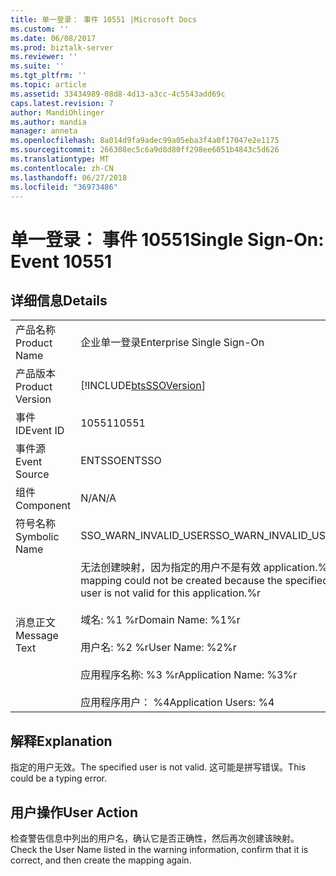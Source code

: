 ```yaml
---
title: 单一登录： 事件 10551 |Microsoft Docs
ms.custom: ''
ms.date: 06/08/2017
ms.prod: biztalk-server
ms.reviewer: ''
ms.suite: ''
ms.tgt_pltfrm: ''
ms.topic: article
ms.assetid: 33434989-08d8-4d13-a3cc-4c5543add69c
caps.latest.revision: 7
author: MandiOhlinger
ms.author: mandia
manager: anneta
ms.openlocfilehash: 8a014d9fa9adec99a05eba3f4a0f17047e2e1175
ms.sourcegitcommit: 266308ec5c6a9d8d80ff298ee6051b4843c5d626
ms.translationtype: MT
ms.contentlocale: zh-CN
ms.lasthandoff: 06/27/2018
ms.locfileid: "36973486"
---
```

# <a name="single-sign-on-event-10551"></a><span data-ttu-id="05eec-102">单一登录： 事件 10551</span><span class="sxs-lookup"><span data-stu-id="05eec-102">Single Sign-On: Event 10551</span></span>
## <a name="details"></a><span data-ttu-id="05eec-103">详细信息</span><span class="sxs-lookup"><span data-stu-id="05eec-103">Details</span></span>  
  
|                 |                                                                                                                                                                                                                               |
|-----------------|-------------------------------------------------------------------------------------------------------------------------------------------------------------------------------------------------------------------------------|
|  <span data-ttu-id="05eec-104">产品名称</span><span class="sxs-lookup"><span data-stu-id="05eec-104">Product Name</span></span>   |                                                                                                   <span data-ttu-id="05eec-105">企业单一登录</span><span class="sxs-lookup"><span data-stu-id="05eec-105">Enterprise Single Sign-On</span></span>                                                                                                   |
| <span data-ttu-id="05eec-106">产品版本</span><span class="sxs-lookup"><span data-stu-id="05eec-106">Product Version</span></span> |                                                                                  [!INCLUDE[btsSSOVersion](../includes/btsssoversion-md.md)]                                                                                   |
|    <span data-ttu-id="05eec-107">事件 ID</span><span class="sxs-lookup"><span data-stu-id="05eec-107">Event ID</span></span>     |                                                                                                             <span data-ttu-id="05eec-108">10551</span><span class="sxs-lookup"><span data-stu-id="05eec-108">10551</span></span>                                                                                                             |
|  <span data-ttu-id="05eec-109">事件源</span><span class="sxs-lookup"><span data-stu-id="05eec-109">Event Source</span></span>   |                                                                                                            <span data-ttu-id="05eec-110">ENTSSO</span><span class="sxs-lookup"><span data-stu-id="05eec-110">ENTSSO</span></span>                                                                                                             |
|    <span data-ttu-id="05eec-111">组件</span><span class="sxs-lookup"><span data-stu-id="05eec-111">Component</span></span>    |                                                                                                              <span data-ttu-id="05eec-112">N/A</span><span class="sxs-lookup"><span data-stu-id="05eec-112">N/A</span></span>                                                                                                              |
|  <span data-ttu-id="05eec-113">符号名称</span><span class="sxs-lookup"><span data-stu-id="05eec-113">Symbolic Name</span></span>  |                                                                                                     <span data-ttu-id="05eec-114">SSO_WARN_INVALID_USER</span><span class="sxs-lookup"><span data-stu-id="05eec-114">SSO_WARN_INVALID_USER</span></span>                                                                                                     |
|  <span data-ttu-id="05eec-115">消息正文</span><span class="sxs-lookup"><span data-stu-id="05eec-115">Message Text</span></span>   | <span data-ttu-id="05eec-116">无法创建映射，因为指定的用户不是有效 application.%r</span><span class="sxs-lookup"><span data-stu-id="05eec-116">A mapping could not be created because the specified user is not valid for this application.%r</span></span><br /><br /> <span data-ttu-id="05eec-117">域名: %1 %r</span><span class="sxs-lookup"><span data-stu-id="05eec-117">Domain Name: %1%r</span></span><br /><br /> <span data-ttu-id="05eec-118">用户名: %2 %r</span><span class="sxs-lookup"><span data-stu-id="05eec-118">User Name: %2%r</span></span><br /><br /> <span data-ttu-id="05eec-119">应用程序名称: %3 %r</span><span class="sxs-lookup"><span data-stu-id="05eec-119">Application Name: %3%r</span></span><br /><br /> <span data-ttu-id="05eec-120">应用程序用户： %4</span><span class="sxs-lookup"><span data-stu-id="05eec-120">Application Users: %4</span></span> |
  
## <a name="explanation"></a><span data-ttu-id="05eec-121">解释</span><span class="sxs-lookup"><span data-stu-id="05eec-121">Explanation</span></span>  
 <span data-ttu-id="05eec-122">指定的用户无效。</span><span class="sxs-lookup"><span data-stu-id="05eec-122">The specified user is not valid.</span></span> <span data-ttu-id="05eec-123">这可能是拼写错误。</span><span class="sxs-lookup"><span data-stu-id="05eec-123">This could be a typing error.</span></span>  
  
## <a name="user-action"></a><span data-ttu-id="05eec-124">用户操作</span><span class="sxs-lookup"><span data-stu-id="05eec-124">User Action</span></span>  
 <span data-ttu-id="05eec-125">检查警告信息中列出的用户名，确认它是否正确性，然后再次创建该映射。</span><span class="sxs-lookup"><span data-stu-id="05eec-125">Check the User Name listed in the warning information, confirm that it is correct, and then create the mapping again.</span></span>